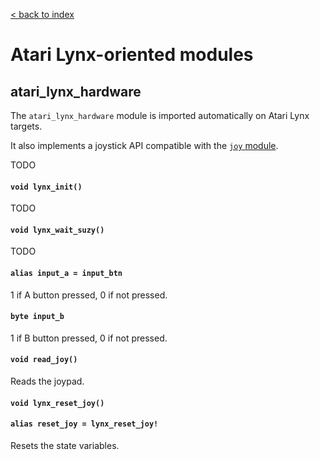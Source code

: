 [< back to index](../doc_index.md)

# Atari Lynx-oriented modules

## atari_lynx_hardware

The `atari_lynx_hardware` module is imported automatically on Atari Lynx targets.

It also implements a joystick API compatible with the [`joy` module](./joy.md).

TODO

#### `void lynx_init()`

TODO

#### `void lynx_wait_suzy()`

TODO

#### `alias input_a = input_btn`

1 if A button pressed, 0 if not pressed.

#### `byte input_b`

1 if B button pressed, 0 if not pressed.

#### `void read_joy()`

Reads the joypad.

#### `void lynx_reset_joy()`
#### `alias reset_joy = lynx_reset_joy!`

Resets the state variables.
